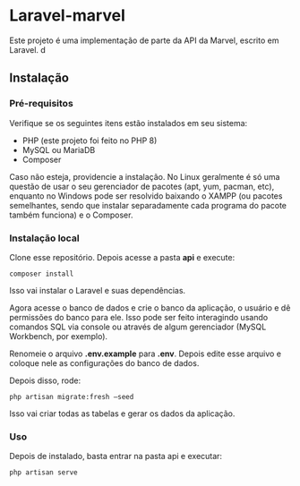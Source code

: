 # Laravel-marvel

Este projeto é uma implementação de parte da API da Marvel, escrito em Laravel.
d
## Instalação
### Pré-requisitos
Verifique se os seguintes itens estão instalados em seu sistema:
 - PHP (este projeto foi feito no PHP 8)
 - MySQL ou MariaDB
 - Composer

Caso não esteja, providencie a instalação. No Linux geralmente é só uma questão de usar o seu gerenciador de pacotes (apt, yum, pacman, etc), enquanto no Windows pode ser resolvido baixando o XAMPP (ou pacotes semelhantes, sendo que instalar separadamente cada programa do pacote também funciona) e o Composer.

### Instalação local

Clone esse repositório. Depois acesse a pasta **api** e execute:

    composer install
Isso vai instalar o Laravel e suas dependências.

Agora acesse o banco de dados e crie o banco da aplicação, o usuário e dê permissões do banco para ele. Isso pode ser feito interagindo usando comandos SQL via console ou através de algum gerenciador (MySQL Workbench, por exemplo).

Renomeie o arquivo **.env.example** para **.env**. Depois edite esse arquivo e coloque nele as configurações do banco de dados.

Depois disso, rode:

    php artisan migrate:fresh —seed

Isso vai criar todas as tabelas e gerar os dados da aplicação.

### Uso
Depois de instalado, basta entrar na pasta api e executar:

    php artisan serve